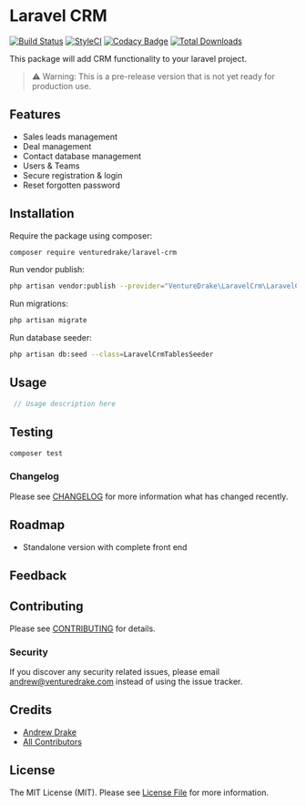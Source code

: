 # Laravel CRM

<!--- [![Latest Version on Packagist](https://img.shields.io/packagist/v/venturedrake/laravel-crm.svg?style=flat-square)](https://packagist.org/packages/venturedrake/laravel-crm) --->
[![Build Status](https://travis-ci.com/venturedrake/laravel-crm.svg?branch=master)](https://travis-ci.com/venturedrake/laravel-crm)
[![StyleCI](https://github.styleci.io/repos/291847143/shield?branch=master)](https://github.styleci.io/repos/291847143?branch=master)
[![Codacy Badge](https://api.codacy.com/project/badge/Grade/1946e83f51de4a0eb430a8e0a1aab3cf)](https://app.codacy.com/gh/venturedrake/laravel-crm?utm_source=github.com&utm_medium=referral&utm_content=venturedrake/laravel-crm&utm_campaign=Badge_Grade_Settings)
[![Total Downloads](https://img.shields.io/packagist/dt/venturedrake/laravel-crm.svg?style=flat-square)](https://packagist.org/packages/venturedrake/laravel-crm)

This package will add CRM functionality to your laravel project.

> ⚠️ Warning: This is a pre-release version that is not yet ready for production use.

## Features

 - Sales leads management
 - Deal management
 - Contact database management
 - Users & Teams
 - Secure registration & login
 - Reset forgotten password

## Installation

Require the package using composer:

```bash
composer require venturedrake/laravel-crm
```

Run vendor publish:

```bash
php artisan vendor:publish --provider="VentureDrake\LaravelCrm\LaravelCrmServiceProvider"
```

Run migrations:

```bash
php artisan migrate
```

Run database seeder:

```bash
php artisan db:seed --class=LaravelCrmTablesSeeder
```

## Usage

```php
 // Usage description here
```

## Testing

``` bash
composer test
```

### Changelog

Please see [CHANGELOG](CHANGELOG.md) for more information what has changed recently.

## Roadmap

 - Standalone version with complete front end

## Feedback

## Contributing

Please see [CONTRIBUTING](../CONTRIBUTING.md) for details.

### Security

If you discover any security related issues, please email andrew@venturedrake.com instead of using the issue tracker.

## Credits

- [Andrew Drake](https://github.com/venturedrake)
- [All Contributors](../../contributors)

## License

The MIT License (MIT). Please see [License File](LICENSE.md) for more information.